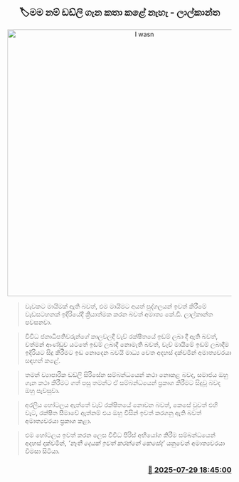 <p align='center'><b><h2 align='center' title='I wasn't talking about Dudley - Lalkantha'>🏷මම නම් ඩඩ්ලි ගැන කතා කළේ නැහැ - ලාල්කාන්ත</h2></b></p>
<p align='center'><img src='https://helakuru.sgp1.cdn.digitaloceanspaces.com/esana/images/lib/kd-lalkantha-minister-ty.jpg' width='600' alt='I wasn't talking about Dudley - Lalkantha'></p>

> වැවකට මායිමක් ඇති බවත්, එම මායිමට අයත් පුද්ගලයන් ඉවත් කිරීමේ වැඩසටහනක් ඉදිරියේදී ක්‍රියාත්මක කරන බවත් අමාත්‍ය කේ.ඩී. ලාල්කාන්ත පවසනවා.

> විවිධ ජනාධිපතිවරුන්ගේ කාලවලදී වැව් රක්ෂිතයේ ඉඩම් ලබා දී ඇති බවත්, වත්මන් ආණ්ඩුව යටතේ ඉඩම් ලබාදී නොමැති බවත්, වැව් මායිමේ ඉඩම් ලබාදීම ඉදිරියට සිදු කිරීමට ඉඩ නොදෙන බවයි මාධ්‍ය වෙත අදහස් දක්වමින් අමාත්‍යවරයා සඳහන් කළේ.

> තමන් ව්‍යාපාරික ඩඩ්ලි සිරිසේන සම්බන්ධයෙන් කථා නොකළ බවද, සමාජය ඔහු ගැන කථා කිරීමට ගත් පසු තමන්ට ඒ සම්බන්ධයෙන් ප්‍රකාශ කිරීමට සිදුවූ බවද ඔහු පැවසුවා.

> අරලිය හෝටලය ඇත්තේ වැව් රක්ෂිතයේ නොවන බවත්, කෙසේ වුවත් එහි වැට, රක්ෂිත සීමාවේ ඇත්නම් එය ඔහු විසින් ඉවත් කරගනු ඇති බවත් අමාත්‍යවරයා ප්‍රකාශ කළා.

> එම හෝටලය ඉවත් කරන ලෙස විවිධ පිරිස් අභියෝග කිරීම සම්බන්ධයෙන් අදහස් දක්වමින්, <em>‘නැති දෙයක් ඉවත් කරන්නේ කෙසේද’</em> යනුවෙන් අමාත්‍යවරයා විමසා සිටියා.



<h3 align='right'><a href='https://www.helakuru.lk/esana/p/112253/'>📅 2025-07-29 18:45:00</a></h3>
